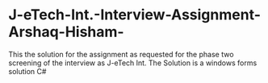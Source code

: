 # J-eTech-Int.-Interview-Assignment-Arshaq-Hisham-
This the solution for the assignment as requested for the phase two screening of the interview as J-eTech Int. The Solution is a windows forms solution C#
